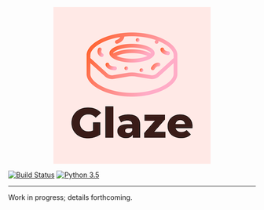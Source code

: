 <p align="center">
<img src="https://raw.githubusercontent.com/font-bakers/glaze/master/docs/img/logo.png" alt="Glaze logo" title="Glaze logo" align="center"></img>
</p>

[![Build Status](https://travis-ci.com/font-bakers/glaze.svg?branch=master)](https://travis-ci.com/font-bakers/glaze)
[![Python 3.5](https://img.shields.io/badge/python-3.5-blue.svg)](https://www.python.org/downloads/release/python-352/)

---

Work in progress; details forthcoming.
